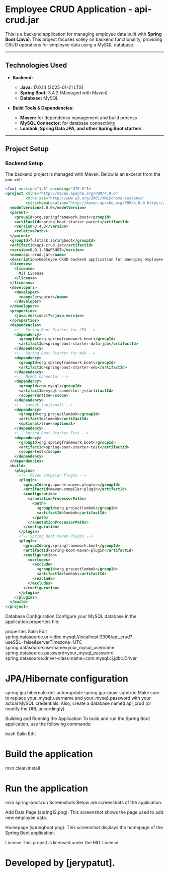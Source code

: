# Employee CRUD Application - api-crud.jar

This is a backend application for managing employee data built with **Spring Boot (Java)**. This project focuses solely on backend functionality, providing CRUD operations for employee data using a MySQL database.

---

## Technologies Used

- **Backend:**

  - **Java:** 17.0.14 (2025-01-21 LTS)
  - **Spring Boot:** 3.4.3 (Managed with Maven)
  - **Database:** MySQL

- **Build Tools & Dependencies:**
  - **Maven:** for dependency management and build process
  - **MySQL Connector:** for database connectivity
  - **Lombok, Spring Data JPA, and other Spring Boot starters**

---

## Project Setup

### Backend Setup

The backend project is managed with Maven. Below is an excerpt from the `pom.xml`:

```xml
<?xml version="1.0" encoding="UTF-8"?>
<project xmlns="http://maven.apache.org/POM/4.0.0"
         xmlns:xsi="http://www.w3.org/2001/XMLSchema-instance"
         xsi:schemaLocation="http://maven.apache.org/POM/4.0.0 https://maven.apache.org/xsd/maven-4.0.0.xsd">
  <modelVersion>4.0.0</modelVersion>
  <parent>
    <groupId>org.springframework.boot</groupId>
    <artifactId>spring-boot-starter-parent</artifactId>
    <version>3.4.3</version>
    <relativePath/>
  </parent>
  <groupId>fulstack.springboot</groupId>
  <artifactId>api-crud.jar</artifactId>
  <version>0.0.1-SNAPSHOT</version>
  <name>api-crud.jar</name>
  <description>Employee CRUD backend application for managing employee data.</description>
  <licenses>
    <license>
      MIT License
    </license>
  </licenses>
  <developers>
    <developer>
      <name>Jerypatut</name>
    </developer>
  </developers>
  <properties>
    <java.version>17</java.version>
  </properties>
  <dependencies>
    <!-- Spring Boot Starter for JPA -->
    <dependency>
      <groupId>org.springframework.boot</groupId>
      <artifactId>spring-boot-starter-data-jpa</artifactId>
    </dependency>
    <!-- Spring Boot Starter for Web -->
    <dependency>
      <groupId>org.springframework.boot</groupId>
      <artifactId>spring-boot-starter-web</artifactId>
    </dependency>
    <!-- MySQL Connector -->
    <dependency>
      <groupId>com.mysql</groupId>
      <artifactId>mysql-connector-j</artifactId>
      <scope>runtime</scope>
    </dependency>
    <!-- Lombok (optional) -->
    <dependency>
      <groupId>org.projectlombok</groupId>
      <artifactId>lombok</artifactId>
      <optional>true</optional>
    </dependency>
    <!-- Spring Boot Starter Test -->
    <dependency>
      <groupId>org.springframework.boot</groupId>
      <artifactId>spring-boot-starter-test</artifactId>
      <scope>test</scope>
    </dependency>
  </dependencies>
  <build>
    <plugins>
      <!-- Maven Compiler Plugin -->
      <plugin>
        <groupId>org.apache.maven.plugins</groupId>
        <artifactId>maven-compiler-plugin</artifactId>
        <configuration>
          <annotationProcessorPaths>
            <path>
              <groupId>org.projectlombok</groupId>
              <artifactId>lombok</artifactId>
            </path>
          </annotationProcessorPaths>
        </configuration>
      </plugin>
      <!-- Spring Boot Maven Plugin -->
      <plugin>
        <groupId>org.springframework.boot</groupId>
        <artifactId>spring-boot-maven-plugin</artifactId>
        <configuration>
          <excludes>
            <exclude>
              <groupId>org.projectlombok</groupId>
              <artifactId>lombok</artifactId>
            </exclude>
          </excludes>
        </configuration>
      </plugin>
    </plugins>
  </build>
</project>
```
Database Configuration
Configure your MySQL database in the application.properties file:

properties
Salin
Edit
spring.datasource.url=jdbc:mysql://localhost:3306/api_crud?useSSL=false&serverTimezone=UTC
spring.datasource.username=your_mysql_username
spring.datasource.password=your_mysql_password
spring.datasource.driver-class-name=com.mysql.cj.jdbc.Driver

# JPA/Hibernate configuration
spring.jpa.hibernate.ddl-auto=update
spring.jpa.show-sql=true
Make sure to replace your_mysql_username and your_mysql_password with your actual MySQL credentials. Also, create a database named api_crud (or modify the URL accordingly).

Building and Running the Application
To build and run the Spring Boot application, use the following commands:

bash
Salin
Edit
# Build the application
mvn clean install

# Run the application
mvn spring-boot:run
Screenshots
Below are screenshots of the application:

Add Data Page (spring12.png):
This screenshot shows the page used to add new employee data.


Homepage (springboot.png):
This screenshot displays the homepage of the Spring Boot application.


License
This project is licensed under the MIT License.

# Developed by [jerypatut].

